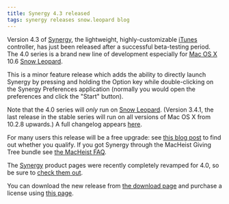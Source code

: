 ```yaml
---
title: Synergy 4.3 released
tags: synergy releases snow.leopard blog
---
```


Version 4.3 of [Synergy](/wiki/Synergy), the lightweight, highly-customizable [iTunes](/wiki/iTunes) controller, has just been released after a successful beta-testing period. The 4.0 series is a brand new line of development especially for [Mac OS X](/wiki/Mac_OS_X) 10.6 [Snow Leopard](/wiki/Snow_Leopard).

This is a minor feature release which adds the ability to directly launch Synergy by pressing and holding the Option key while double-clicking on the Synergy Preferences application (normally you would open the preferences and click the "Start" button).

Note that the 4.0 series will _only_ run on [Snow Leopard](/wiki/Snow_Leopard). (Version 3.4.1, the last release in the stable series will run on all versions of Mac OS X from 10.2.8 upwards.) A full changelog appears [here](/products/synergy/history).

For many users this release will be a free upgrade: see [this blog post](/blog/synergy-4.0-upgrades) to find out whether you qualify. If you got Synergy through the MacHeist Giving Tree bundle see [the MacHeist FAQ](/blog/frequently-asked-questions-about-synergy-and-macheist).

The [Synergy](/wiki/Synergy) product pages were recently completely revamped for 4.0, so be sure to [check them out](/products/synergy).

You can download the new release from [the download page](/products/synergy/download) and purchase a license using [this page](https://typechecked.net/a/products/synergy-classic/purchase/).
